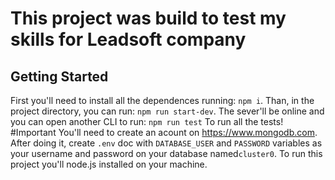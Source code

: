 # This project was build to test my skills for Leadsoft company
## Getting Started
First you'll need to install all the dependences running:
`npm i`.
Than, in the project directory, you can run:
 `npm run start-dev`.
 The sever'll be online and you can open another CLI to run: 
`npm run test` To run all the tests!
#Important
You'll need to create an acount on https://www.mongodb.com. After doing it, create `.env` doc with `DATABASE_USER` and `PASSWORD` variables as your username and password on your database named`cluster0`.
To run this project you'll node.js installed on your machine.


